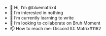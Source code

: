 - 👋 Hi, I’m @bluematrix4
- 👀 I’m interested in nothing
- 🌱 I’m currently learning to write
- 💞️ I’m looking to collaborate on Bruh Moment
- 📫 How to reach me: Discord ID: Matrix#1182

